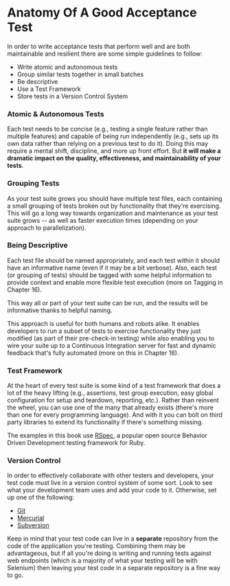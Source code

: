 # Anatomy Of A Good Acceptance Test

In order to write acceptance tests that perform well and are both maintainable and resilient there are some simple guidelines to follow:

+ Write atomic and autonomous tests
+ Group similar tests together in small batches
+ Be descriptive
+ Use a Test Framework
+ Store tests in a Version Control System

### Atomic & Autonomous Tests

Each test needs to be concise (e.g., testing a single feature rather than multiple features) and capable of being run independently (e.g., sets up its own data rather than relying on a previous test to do it). Doing this may require a mental shift, discipline, and more up front effort. But __it will make a dramatic impact on the quality, effectiveness, and maintainability of your tests__.

### Grouping Tests

As your test suite grows you should have multiple test files, each containing a small grouping of tests broken out by functionality that they're exercising. This will go a long way towards organization and maintenance as your test suite grows -- as well as faster execution times (depending on your approach to parallelization).

### Being Descriptive

Each test file should be named appropriately, and each test within it should have an informative name (even if it may be a bit verbose). Also, each test (or grouping of tests) should be tagged with some helpful information to provide context and enable more flexible test execution (more on Tagging in Chapter 16).

This way all or part of your test suite can be run, and the results will be informative thanks to helpful naming.

This approach is useful for both humans and robots alike. It enables developers to run a subset of tests to exercise functionality they just modified (as part of their pre-check-in testing) while also enabling you to wire your suite up to a Continuous Integration server for fast and dynamic feedback that's fully automated (more on this in Chapter 16).

### Test Framework

At the heart of every test suite is some kind of a test framework that does a lot of the heavy lifting (e.g., assertions, test group execution, easy global configuration for setup and teardown, reporting, etc.). Rather than reinvent the wheel, you can use one of the many that already exists (there's more than one for every programming language). And with it you can bolt on third party libraries to extend its functionality if there's something missing.

The examples in this book use [RSpec](http://rspec.info/), a popular open source Behavior Driven Development testing framework for Ruby.

### Version Control

In order to effectively collaborate with other testers and developers, your test code must live in a version control system of some sort. Look to see what your development team uses and add your code to it. Otherwise, set up one of the following:

+ [Git](http://git-scm.com/)
+ [Mercurial](http://mercurial.selenic.com/)
+ [Subversion](http://subversion.apache.org/)

Keep in mind that your test code can live in a __separate__ repository from the code of the application you're testing. Combining them may be advantageous, but if all you're doing is writing and running tests against web endpoints (which is a majority of what your testing will be with Selenium) then leaving your test code in a separate repository is a fine way to go.

